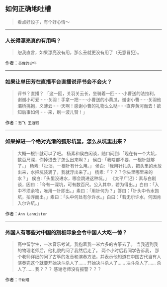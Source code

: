 ## 如何正确地吐槽

> 看点好段子，有个好心情～


 
---

### 人长得漂亮真的有用吗？

> 恕我直言，如果漂亮没有用，那么丑就更没有用了（无意冒犯）。


作者：`英俊的少年`

---

### 如果让单田芳在直播平台直播说评书会不会火？

> 评书？直播？
> 「这一回，关羽关云长，坐骑着一匹⋯⋯小曹送的法拉利，谢谢小可爱⋯⋯关羽！手拿一把⋯⋯小曹送的小黄瓜，谢谢小曹⋯⋯关羽他灞桥挑袍，义薄云⋯⋯天啊！感谢小曹的礼物么么哒⋯⋯直奔黄河而去！欲知后事如何⋯⋯来，刷一波儿赞！」


作者：`愁飞 王逍瑕`

---

### 如果掉进一个绝对光滑的弧形坑里，怎么从坑里出来？

> 大概一根针就可以了吧。
> 杨素和侯白闲谈，随口问到:「现在有一个大坑，数百尺深，你掉进去了怎么出来啊？」
> 侯白:「我啥都不要，一根针就够了。」
> 杨素:「扯淡，一根针有什么用。」
> 侯白:「我用针扎头，把头里的水放出来，水把坑装满了，我就浮出来了。」
> 杨素:「？？？你头里哪里来的水？」
> 侯白:「头里没进水，哪会跳进这种坑。」
> 《太平广记》：素与白剧谈，因曰：「今有一深坑，可有数百尺。公入其中，若为得出。」白曰：「入中不须余物，唯用一针即出。」素曰：「用针何为？」答曰：「针头中令水饱坑，拍浮而出。」素曰：「头中何处有尔许水。」白曰：「若无尔许水，何因肯入尔许坑。」


作者：`Ann Lannister`

---

### 外国人有哪些对中国的刻板印象会令中国人大吃一惊？

> 高中留学生，一次音乐考试，我抱着我一米六多的古筝去了。
> 当我遇到我的物理老师后，他礼貌的问了我然后走了。
> 两个小时后我同学告诉我，
> 那个老师详细的问了古筝的发音和演奏方法，并表示他知道在中国古代当有人演奏完这个就要开始决斗杀人了……
> 开始决斗杀人了……
> 决斗杀人了……
> 杀人了……
> 我？？？
> 感谢老师没有报警？？？


作者：`千树瑾`